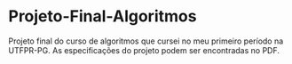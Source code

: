 # Projeto-Final-Algoritmos
Projeto final do curso de algoritmos que cursei no meu primeiro período na UTFPR-PG.
As especificações do projeto podem ser encontradas no PDF.
